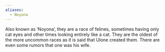 ```yaml
---
aliases:
  - Noyona
---
```


Also known as ‘Noyona’, they are a race of felines, sometimes having only cat eyes and other times looking entirely like a cat. They are the oldest of the more uncommon races as it is said that Ulone created them. There are even some rumors that one was his wife. 